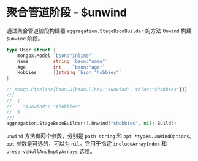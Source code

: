 # 聚合管道阶段 - $unwind
通过聚合管道阶段构建器 `aggregation.StageBsonBuilder` 的方法 `Unwind` 构建 `$unwind` 阶段。

```go
type User struct {
	mongox.Model `bson:"inline"`
	Name         string `bson:"name"`
	Age          int    `bson:"age"`
	Hobbies      []string `bson:"hobbies"`
}

// mongo.Pipeline{bson.D{bson.E{Key:"$unwind", Value:"$hobbies"}}}
//[
//  {
//    "$unwind": "$hobbies"
//  }
//]
aggregation.StageBsonBuilder().Unwind("$hobbies", nil).Build()
```

`Unwind` 方法有两个参数，分别是 `path string` 和 `opt *types.UnWindOptions`。`opt` 参数是可选的，可以为 `nil`。它用于指定 `includeArrayIndex` 和 `preserveNullAndEmptyArrays` 选项。